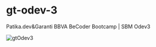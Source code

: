# gt-odev-3
Patika.dev&amp;Garanti BBVA BeCoder Bootcamp | SBM Odev3

![gtOdev3](https://github.com/emirakdemir/gt-odev-3/assets/77544885/a9c2125f-e1fd-419c-8846-3ce831989533)
